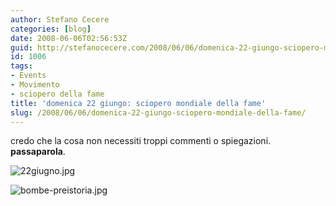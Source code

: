 ```yaml
---
author: Stefano Cecere
categories: [blog]
date: 2008-06-06T02:56:53Z
guid: http://stefanocecere.com/2008/06/06/domenica-22-giungo-sciopero-mondiale-della-fame/
id: 1006
tags:
- Events
- Movimento
- sciopero della fame
title: 'domenica 22 giungo: sciopero mondiale della fame'
slug: /2008/06/06/domenica-22-giungo-sciopero-mondiale-della-fame/
---
```


credo che la cosa non necessiti troppi commenti o spiegazioni. **passaparola**.

![22giugno.jpg](http://stefanocecere.com/wp-content/uploads/sites/3/2008/06/22giugno.jpg)

![bombe-preistoria.jpg](http://stefanocecere.com/wp-content/uploads/sites/3/2008/06/bombe-preistoria.jpg)